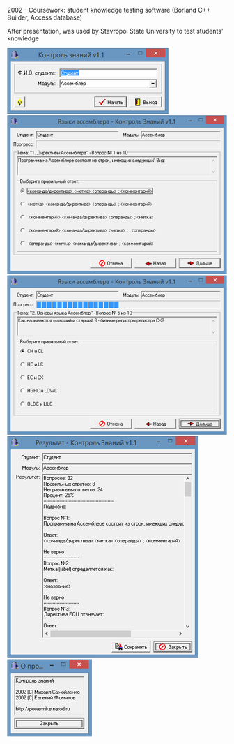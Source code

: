 2002 - Coursework: student knowledge testing software
(Borland C++ Builder, Access database)

After presentation, was used by Stavropol State University to test students' knowledge

![Screenshot1](/_screenshots/1.png)
![Screenshot2](/_screenshots/2.png)
![Screenshot3](/_screenshots/3.png)
![Screenshot4](/_screenshots/4.png)
![Screenshot5](/_screenshots/5.png)
